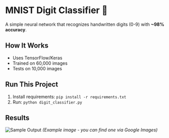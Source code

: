 # MNIST Digit Classifier 🔢
A simple neural network that recognizes handwritten digits (0-9) with **~98% accuracy**.

## How It Works
- Uses TensorFlow/Keras
- Trained on 60,000 images
- Tests on 10,000 images

## Run This Project
1. Install requirements: `pip install -r requirements.txt`
2. Run: `python digit_classifier.py`

## Results
![Sample Output](https://miro.medium.com/v2/resize:fit:1400/1*HyHf7Qe8l0hRYcKj0uLhSg.png)
*(Example image - you can find one via Google Images)*


